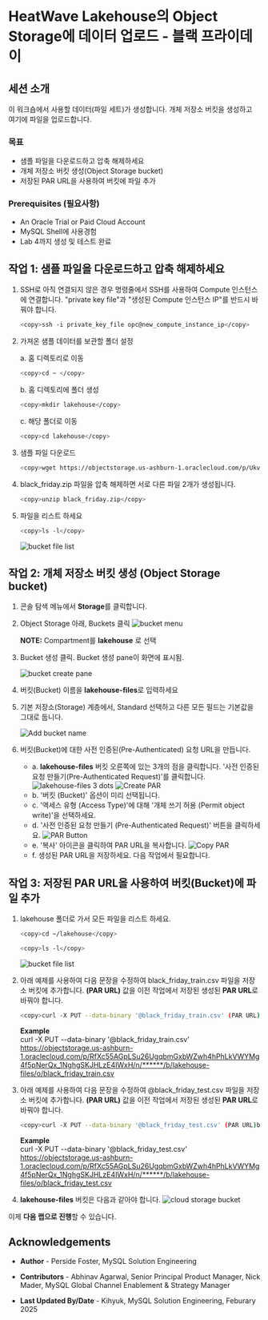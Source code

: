 # HeatWave Lakehouse의 Object Storage에 데이터 업로드 - 블랙 프라이데이

## 세션 소개

이 워크숍에서 사용할 데이터(파일 세트)가 생성합니다. 개체 저장소 버킷을 생성하고 여기에 파일을 업로드합니다.

### 목표

- 샘플 파일을 다운로드하고 압축 해제하세요
- 개체 저장소 버킷 생성(Object Storage bucket)
- 저장된 PAR URL을 사용하여 버킷에 파일 추가

### Prerequisites (필요사항)

- An Oracle Trial or Paid Cloud Account
- MySQL Shell에 사용경험
- Lab 4까지 생성 및 테스트 완료

## 작업 1: 샘플 파일을 다운로드하고 압축 해제하세요

1. SSH로 아직 연결되지 않은 경우 명령줄에서 SSH를 사용하여 Compute 인스턴스에 연결합니다. "private key file"과 "생성된 Compute 인스턴스 IP"를 반드시 바꿔야 합니다.

     ```bash
    <copy>ssh -i private_key_file opc@new_compute_instance_ip</copy>
     ```

2. 가져온 샘플 데이터를 보관할 폴더 설정

    a. 홈 디렉토리로 이동

    ```bash
    <copy>cd ~ </copy>
     ```

    b. 홈 디렉토리에 폴더 생성

    ```bash
    <copy>mkdir lakehouse</copy>
     ```

    c. 해당 폴더로 이동

    ```bash
    <copy>cd lakehouse</copy>
     ```

3. 샘플 파일 다운로드

    ```bash
    <copy>wget https://objectstorage.us-ashburn-1.oraclecloud.com/p/Ukv1g5qyvJK6asGvVoksGkUDIu8KaoVfmbhBzpmbRahXu7a2EmaVTJev2a-lHvUa/n/mysqlpm/b/mysql_customer_orders/o/black_friday.zip</copy>
     ```

4. black_friday.zip 파일을 압축 해제하면 서로 다른 파일 2개가 생성됩니다.

    ```bash
    <copy>unzip black_friday.zip</copy>
     ```

5. 파일을 리스트 하세요

    ```bash
    <copy>ls -l</copy>
    ```

    ![bucket file list](./images/datafiles-list.png "datafiles list")

## 작업 2: 개체 저장소 버킷 생성 (Object Storage bucket)

1. 콘솔 탐색 메뉴에서 **Storage**를 클릭합니다.
2. Object Storage 아래, Buckets 클릭
    ![bucket menu](./images/cloud-storage-menu.png "cloud storage menu")

    **NOTE:** Compartment를 **lakehouse** 로 선택

3. Bucket 생성 클릭. Bucket 생성 pane이 화면에 표시됨.

    ![bucket create pane](./images/cloud-storage-bucket.png "cloud storage bucket")

4. 버킷(Bucket) 이름을 **lakehouse-files**로 입력하세요
5. 기본 저장소(Storage) 계층에서, Standard 선택하고 다른 모든 필드는 기본값을 그대로 둡니다.

    ![Add bucket name](./images/create-lakehous-bucket.png "create bucket")

6. 버킷(Bucket)에 대한 사전 인증된(Pre-Authenticated) 요청 URL을 만듭니다.
     - a. **lakehouse-files** 버킷 오른쪽에 있는 3개의 점을 클릭합니다. '사전 인증된 요청 만들기(Pre-Authenticated Request)'를 클릭합니다.
        ![lakehouse-files 3 dots](./images/create-lakehous-bucket-par-dots.png "bucket par dots")
        ![Create PAR](./images/create-lakehous-bucket-par-load.png "bucket par load")
     - b. '버킷 (Bucket)' 옵션이 미리 선택됩니다.
     - c. '액세스 유형 (Access Type)'에 대해 '개체 쓰기 허용 (Permit object write)'을 선택하세요.
     - d. '사전 인증된 요청 만들기 (Pre-Authenticated Request)' 버튼을 클릭하세요.
        ![PAR Button](./images/create-lakehous-bucket-par-load-button.png " bucket par load button")
     - e. '복사' 아이콘을 클릭하여 PAR URL을 복사합니다.
        ![Copy PAR](./images/create-lakehous-bucket-par-copy-load.png "bucket par load copy")
     - f. 생성된 PAR URL을 저장하세요. 다음 작업에서 필요합니다.

## 작업 3: 저장된 PAR URL을 사용하여 버킷(Bucket)에 파일 추가

1. lakehouse 폴더로 가서 모든 파일을 리스트 하세요.

    ```bash
    <copy>cd ~/lakehouse</copy>
    ```

    ```bash
    <copy>ls -l</copy>
    ```

    ![bucket file list](./images/datafiles-list.png "datafiles list")

2. 아래 예제를 사용하여 다음 문장을 수정하여 black\_friday\_train.csv 파일을 저장소 버킷에 추가합니다. **(PAR URL)** 값을 이전 작업에서 저장된 생성된 **PAR URL**로 바꿔야 합니다.

    ```bash
    <copy>curl -X PUT --data-binary '@black_friday_train.csv' (PAR URL)black_friday_train.csv</copy>
     ```

     **Example**  
     curl -X PUT --data-binary '@black\_friday\_train.csv' https://objectstorage.us-ashburn-1.oraclecloud.com/p/RfXc55AGpLSu26UgqbmGxbWZwh4hPhLkVWYMg4f5pNerQx_1NghgSKJHLzE4IWxH/n/******/b/lakehouse-files/o/black_friday_train.csv

3. 아래 예제를 사용하여 다음 문장을 수정하여 @black\_friday\_test.csv 파일을 저장소 버킷에 추가합니다. **(PAR URL)** 값을 이전 작업에서 저장된 생성된 **PAR URL**로 바꿔야 합니다.

    ```bash
    <copy>curl -X PUT --data-binary '@black_friday_test.csv' (PAR URL)black_friday_test.csv</copy>
     ```

     **Example**  
     curl -X PUT --data-binary '@black\_friday\_test.csv' https://objectstorage.us-ashburn-1.oraclecloud.com/p/RfXc55AGpLSu26UgqbmGxbWZwh4hPhLkVWYMg4f5pNerQx_1NghgSKJHLzE4IWxH/n/******/b/lakehouse-files/o/black_friday_test.csv

4. **lakehouse-files** 버킷은 다음과 같아야 합니다.
    ![cloud storage bucket](./images/lakehouse-bucket.png "lakehouse bucket")

이제 **다음 랩으로 진행**할 수 있습니다.

## Acknowledgements

- **Author** - Perside Foster, MySQL Solution Engineering

- **Contributors** - Abhinav Agarwal, Senior Principal Product Manager, Nick Mader, MySQL Global Channel Enablement & Strategy Manager
- **Last Updated By/Date** - Kihyuk, MySQL Solution Engineering, Feburary 2025

